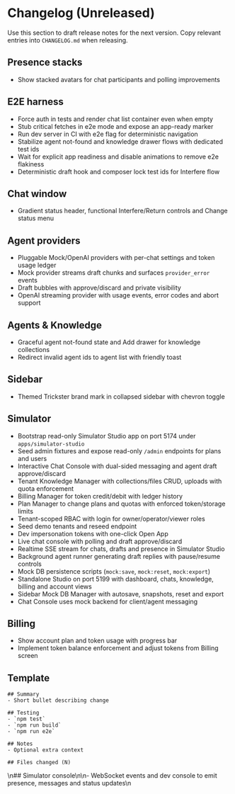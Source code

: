 # Changelog (Unreleased)

Use this section to draft release notes for the next version. Copy relevant entries into `CHANGELOG.md` when releasing.

## Presence stacks

- Show stacked avatars for chat participants and polling improvements

## E2E harness

- Force auth in tests and render chat list container even when empty
- Stub critical fetches in e2e mode and expose an app-ready marker
- Run dev server in CI with e2e flag for deterministic navigation
- Stabilize agent not-found and knowledge drawer flows with dedicated test ids
- Wait for explicit app readiness and disable animations to remove e2e flakiness
- Deterministic draft hook and composer lock test ids for Interfere flow

## Chat window

- Gradient status header, functional Interfere/Return controls and Change status menu

## Agent providers

- Pluggable Mock/OpenAI providers with per-chat settings and token usage ledger
- Mock provider streams draft chunks and surfaces `provider_error` events
- Draft bubbles with approve/discard and private visibility
- OpenAI streaming provider with usage events, error codes and abort support

## Agents & Knowledge

- Graceful agent not-found state and Add drawer for knowledge collections
- Redirect invalid agent ids to agent list with friendly toast

## Sidebar

- Themed Trickster brand mark in collapsed sidebar with chevron toggle

## Simulator

- Bootstrap read-only Simulator Studio app on port 5174 under `apps/simulator-studio`
- Seed admin fixtures and expose read-only `/admin` endpoints for plans and users
- Interactive Chat Console with dual-sided messaging and agent draft approve/discard
- Tenant Knowledge Manager with collections/files CRUD, uploads with quota enforcement
- Billing Manager for token credit/debit with ledger history
- Plan Manager to change plans and quotas with enforced token/storage limits
- Tenant-scoped RBAC with login for owner/operator/viewer roles
- Seed demo tenants and reseed endpoint
- Dev impersonation tokens with one-click Open App
- Live chat console with polling and draft approve/discard
- Realtime SSE stream for chats, drafts and presence in Simulator Studio
- Background agent runner generating draft replies with pause/resume controls
- Mock DB persistence scripts (`mock:save`, `mock:reset`, `mock:export`)
- Standalone Studio on port 5199 with dashboard, chats, knowledge, billing and account views
- Sidebar Mock DB Manager with autosave, snapshots, reset and export
- Chat Console uses mock backend for client/agent messaging

## Billing

- Show account plan and token usage with progress bar
- Implement token balance enforcement and adjust tokens from Billing screen

## Template

```
## Summary
- Short bullet describing change

## Testing
- `npm test`
- `npm run build`
- `npm run e2e`

## Notes
- Optional extra context

## Files changed (N)
```
\n## Simulator console\n\n- WebSocket events and dev console to emit presence, messages and status updates\n
